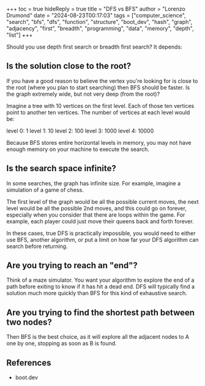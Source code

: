 +++
toc = true
hideReply = true
title = "DFS vs BFS"
author = "Lorenzo Drumond"
date = "2024-08-23T00:17:03"
tags = ["computer_science",  "search",  "bfs",  "dfs",  "function",  "structure",  "boot_dev",  "hash",  "graph",  "adjacency",  "first",  "breadth",  "programming",  "data",  "memory",  "depth",  "list"]
+++



Should you use depth first search or breadth first search? It depends:

## Is the solution close to the root?

If you have a good reason to believe the vertex you're looking for is close to the root (where you plan to start searching) then BFS should be faster.
Is the graph extremely wide, but not very deep (from the root)?

Imagine a tree with 10 vertices on the first level. Each of those ten vertices point to another ten vertices. The number of vertices at each level would be:

level 0: 1
level 1: 10
level 2: 100
level 3: 1000
level 4: 10000

Because BFS stores entire horizontal levels in memory, you may not have enough memory on your machine to execute the search.

## Is the search space infinite?

In some searches, the graph has infinite size. For example, imagine a simulation of a game of chess.

The first level of the graph would be all the possible current moves, the next level would be all the possible 2nd moves, and this could go on forever, especially when you consider that there are loops within the game. For example, each player could just move their queens back and forth forever.

In these cases, true DFS is practically impossible, you would need to either use BFS, another algorithm, or put a limit on how far your DFS algorithm can search before returning.

## Are you trying to reach an "end"?

Think of a maze simulator. You want your algorithm to explore the end of a path before exiting to know if it has hit a dead end. DFS will typically find a solution much more quickly than BFS for this kind of exhaustive search.

## Are you trying to find the shortest path between two nodes?

Then BFS is the best choice, as it will explore all the adjacent nodes to A one by one, stopping as soon as B is found.

## References

- boot.dev
